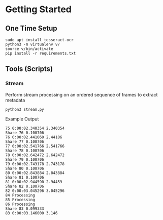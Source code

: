 # Getting Started

## One Time Setup

```
sudo apt install tesseract-ocr
python3 -m virtualenv v/
source v/bin/activate
pip install -r requirements.txt
```

## Tools (Scripts)

### Stream

Perform stream processing on an ordered sequence of frames to extract metadata

`python3 stream.py`

Example Output

```
75 0:00:02.340354 2.340354
Share 76 0.100706
76 0:00:02.441060 2.44106
Share 77 0.100706
77 0:00:02.541766 2.541766
Share 78 0.100706
78 0:00:02.642472 2.642472
Share 79 0.100706
79 0:00:02.743178 2.743178
Share 80 0.100706
80 0:00:02.843884 2.843884
Share 81 0.100706
81 0:00:02.944590 2.94459
Share 82 0.100706
82 0:00:03.045296 3.045296
84 Processing
85 Processing
86 Processing
Share 83 0.099333
83 0:00:03.146000 3.146
```
